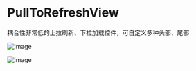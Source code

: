 # PullToRefreshView
耦合性非常低的上拉刷新、下拉加载控件，可自定义多种头部、尾部

![image](https://github.com/cai784921129/PullToRefreshView/tree/master/app/screenshot/loadmore.gif?raw=true)

![image](https://github.com/cai784921129/PullToRefreshView/tree/master/app/screenshot/refresh.gif?raw=true)
